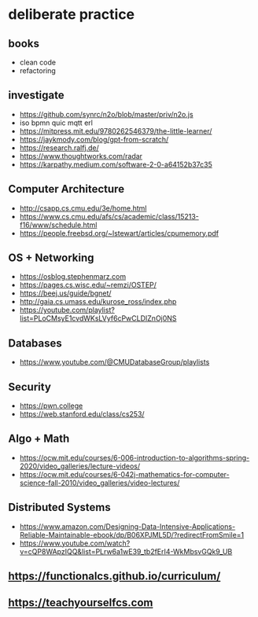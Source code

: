 # deliberate practice

## books
* clean code
* refactoring

## investigate
  * https://github.com/synrc/n2o/blob/master/priv/n2o.js
  * iso bpmn quic mqtt erl
  * https://mitpress.mit.edu/9780262546379/the-little-learner/
  * https://jaykmody.com/blog/gpt-from-scratch/
  * https://research.ralfj.de/ 
  * https://www.thoughtworks.com/radar
  * https://karpathy.medium.com/software-2-0-a64152b37c35

## Computer Architecture
* http://csapp.cs.cmu.edu/3e/home.html
* https://www.cs.cmu.edu/afs/cs/academic/class/15213-f16/www/schedule.html
* https://people.freebsd.org/~lstewart/articles/cpumemory.pdf

## OS + Networking
* https://osblog.stephenmarz.com
* https://pages.cs.wisc.edu/~remzi/OSTEP/
* https://beej.us/guide/bgnet/
* http://gaia.cs.umass.edu/kurose_ross/index.php
* https://youtube.com/playlist?list=PLoCMsyE1cvdWKsLVyf6cPwCLDIZnOj0NS

## Databases
* https://www.youtube.com/@CMUDatabaseGroup/playlists

## Security
* https://pwn.college
* https://web.stanford.edu/class/cs253/

## Algo + Math
* https://ocw.mit.edu/courses/6-006-introduction-to-algorithms-spring-2020/video_galleries/lecture-videos/
* https://ocw.mit.edu/courses/6-042j-mathematics-for-computer-science-fall-2010/video_galleries/video-lectures/

## Distributed Systems
* https://www.amazon.com/Designing-Data-Intensive-Applications-Reliable-Maintainable-ebook/dp/B06XPJML5D/?redirectFromSmile=1
* https://www.youtube.com/watch?v=cQP8WApzIQQ&list=PLrw6a1wE39_tb2fErI4-WkMbsvGQk9_UB

## https://functionalcs.github.io/curriculum/

## https://teachyourselfcs.com
